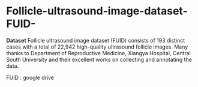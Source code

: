 # Follicle-ultrasound-image-dataset-FUID-
**Dataset**
Follicle ultrasound image dataset (FUID) consists of 193 distinct cases with a total of 22,942 high-quality ultrasound follicle images. Many thanks to Department of Reproductive Medicine, Xiangya Hospital, Central South University and their excellent works on collecting and annotating the data.

FUID : google drive 
